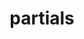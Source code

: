 ---
title: partials
description: Learn about the partial layouts that make up the Milo Docs theme.
weight: 200
---